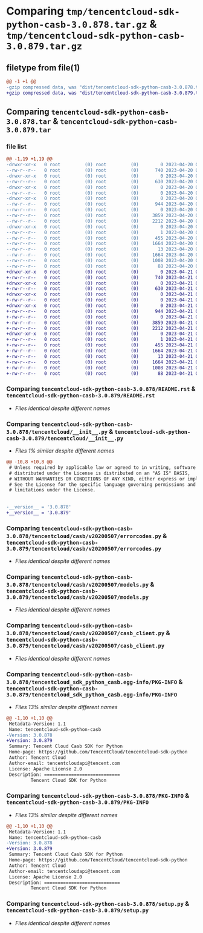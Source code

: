 # Comparing `tmp/tencentcloud-sdk-python-casb-3.0.878.tar.gz` & `tmp/tencentcloud-sdk-python-casb-3.0.879.tar.gz`

## filetype from file(1)

```diff
@@ -1 +1 @@
-gzip compressed data, was "dist/tencentcloud-sdk-python-casb-3.0.878.tar", last modified: Thu Apr 20 00:21:46 2023, max compression
+gzip compressed data, was "dist/tencentcloud-sdk-python-casb-3.0.879.tar", last modified: Fri Apr 21 00:35:05 2023, max compression
```

## Comparing `tencentcloud-sdk-python-casb-3.0.878.tar` & `tencentcloud-sdk-python-casb-3.0.879.tar`

### file list

```diff
@@ -1,19 +1,19 @@
-drwxr-xr-x   0 root         (0) root         (0)        0 2023-04-20 00:21:46.000000 tencentcloud-sdk-python-casb-3.0.878/
--rw-r--r--   0 root         (0) root         (0)      740 2023-04-20 00:21:45.000000 tencentcloud-sdk-python-casb-3.0.878/README.rst
-drwxr-xr-x   0 root         (0) root         (0)        0 2023-04-20 00:21:46.000000 tencentcloud-sdk-python-casb-3.0.878/tencentcloud/
--rw-r--r--   0 root         (0) root         (0)      630 2023-04-20 00:21:45.000000 tencentcloud-sdk-python-casb-3.0.878/tencentcloud/__init__.py
-drwxr-xr-x   0 root         (0) root         (0)        0 2023-04-20 00:21:46.000000 tencentcloud-sdk-python-casb-3.0.878/tencentcloud/casb/
--rw-r--r--   0 root         (0) root         (0)        0 2023-04-20 00:21:45.000000 tencentcloud-sdk-python-casb-3.0.878/tencentcloud/casb/__init__.py
-drwxr-xr-x   0 root         (0) root         (0)        0 2023-04-20 00:21:46.000000 tencentcloud-sdk-python-casb-3.0.878/tencentcloud/casb/v20200507/
--rw-r--r--   0 root         (0) root         (0)      944 2023-04-20 00:21:45.000000 tencentcloud-sdk-python-casb-3.0.878/tencentcloud/casb/v20200507/errorcodes.py
--rw-r--r--   0 root         (0) root         (0)        0 2023-04-20 00:21:45.000000 tencentcloud-sdk-python-casb-3.0.878/tencentcloud/casb/v20200507/__init__.py
--rw-r--r--   0 root         (0) root         (0)     3859 2023-04-20 00:21:45.000000 tencentcloud-sdk-python-casb-3.0.878/tencentcloud/casb/v20200507/models.py
--rw-r--r--   0 root         (0) root         (0)     2212 2023-04-20 00:21:45.000000 tencentcloud-sdk-python-casb-3.0.878/tencentcloud/casb/v20200507/casb_client.py
-drwxr-xr-x   0 root         (0) root         (0)        0 2023-04-20 00:21:46.000000 tencentcloud-sdk-python-casb-3.0.878/tencentcloud_sdk_python_casb.egg-info/
--rw-r--r--   0 root         (0) root         (0)        1 2023-04-20 00:21:46.000000 tencentcloud-sdk-python-casb-3.0.878/tencentcloud_sdk_python_casb.egg-info/dependency_links.txt
--rw-r--r--   0 root         (0) root         (0)      455 2023-04-20 00:21:46.000000 tencentcloud-sdk-python-casb-3.0.878/tencentcloud_sdk_python_casb.egg-info/SOURCES.txt
--rw-r--r--   0 root         (0) root         (0)     1664 2023-04-20 00:21:46.000000 tencentcloud-sdk-python-casb-3.0.878/tencentcloud_sdk_python_casb.egg-info/PKG-INFO
--rw-r--r--   0 root         (0) root         (0)       13 2023-04-20 00:21:46.000000 tencentcloud-sdk-python-casb-3.0.878/tencentcloud_sdk_python_casb.egg-info/top_level.txt
--rw-r--r--   0 root         (0) root         (0)     1664 2023-04-20 00:21:46.000000 tencentcloud-sdk-python-casb-3.0.878/PKG-INFO
--rw-r--r--   0 root         (0) root         (0)     1008 2023-04-20 00:21:45.000000 tencentcloud-sdk-python-casb-3.0.878/setup.py
--rw-r--r--   0 root         (0) root         (0)       88 2023-04-20 00:21:46.000000 tencentcloud-sdk-python-casb-3.0.878/setup.cfg
+drwxr-xr-x   0 root         (0) root         (0)        0 2023-04-21 00:35:05.000000 tencentcloud-sdk-python-casb-3.0.879/
+-rw-r--r--   0 root         (0) root         (0)      740 2023-04-21 00:35:04.000000 tencentcloud-sdk-python-casb-3.0.879/README.rst
+drwxr-xr-x   0 root         (0) root         (0)        0 2023-04-21 00:35:05.000000 tencentcloud-sdk-python-casb-3.0.879/tencentcloud/
+-rw-r--r--   0 root         (0) root         (0)      630 2023-04-21 00:35:04.000000 tencentcloud-sdk-python-casb-3.0.879/tencentcloud/__init__.py
+drwxr-xr-x   0 root         (0) root         (0)        0 2023-04-21 00:35:05.000000 tencentcloud-sdk-python-casb-3.0.879/tencentcloud/casb/
+-rw-r--r--   0 root         (0) root         (0)        0 2023-04-21 00:35:04.000000 tencentcloud-sdk-python-casb-3.0.879/tencentcloud/casb/__init__.py
+drwxr-xr-x   0 root         (0) root         (0)        0 2023-04-21 00:35:05.000000 tencentcloud-sdk-python-casb-3.0.879/tencentcloud/casb/v20200507/
+-rw-r--r--   0 root         (0) root         (0)      944 2023-04-21 00:35:04.000000 tencentcloud-sdk-python-casb-3.0.879/tencentcloud/casb/v20200507/errorcodes.py
+-rw-r--r--   0 root         (0) root         (0)        0 2023-04-21 00:35:04.000000 tencentcloud-sdk-python-casb-3.0.879/tencentcloud/casb/v20200507/__init__.py
+-rw-r--r--   0 root         (0) root         (0)     3859 2023-04-21 00:35:04.000000 tencentcloud-sdk-python-casb-3.0.879/tencentcloud/casb/v20200507/models.py
+-rw-r--r--   0 root         (0) root         (0)     2212 2023-04-21 00:35:04.000000 tencentcloud-sdk-python-casb-3.0.879/tencentcloud/casb/v20200507/casb_client.py
+drwxr-xr-x   0 root         (0) root         (0)        0 2023-04-21 00:35:05.000000 tencentcloud-sdk-python-casb-3.0.879/tencentcloud_sdk_python_casb.egg-info/
+-rw-r--r--   0 root         (0) root         (0)        1 2023-04-21 00:35:05.000000 tencentcloud-sdk-python-casb-3.0.879/tencentcloud_sdk_python_casb.egg-info/dependency_links.txt
+-rw-r--r--   0 root         (0) root         (0)      455 2023-04-21 00:35:05.000000 tencentcloud-sdk-python-casb-3.0.879/tencentcloud_sdk_python_casb.egg-info/SOURCES.txt
+-rw-r--r--   0 root         (0) root         (0)     1664 2023-04-21 00:35:05.000000 tencentcloud-sdk-python-casb-3.0.879/tencentcloud_sdk_python_casb.egg-info/PKG-INFO
+-rw-r--r--   0 root         (0) root         (0)       13 2023-04-21 00:35:05.000000 tencentcloud-sdk-python-casb-3.0.879/tencentcloud_sdk_python_casb.egg-info/top_level.txt
+-rw-r--r--   0 root         (0) root         (0)     1664 2023-04-21 00:35:05.000000 tencentcloud-sdk-python-casb-3.0.879/PKG-INFO
+-rw-r--r--   0 root         (0) root         (0)     1008 2023-04-21 00:35:04.000000 tencentcloud-sdk-python-casb-3.0.879/setup.py
+-rw-r--r--   0 root         (0) root         (0)       88 2023-04-21 00:35:05.000000 tencentcloud-sdk-python-casb-3.0.879/setup.cfg
```

### Comparing `tencentcloud-sdk-python-casb-3.0.878/README.rst` & `tencentcloud-sdk-python-casb-3.0.879/README.rst`

 * *Files identical despite different names*

### Comparing `tencentcloud-sdk-python-casb-3.0.878/tencentcloud/__init__.py` & `tencentcloud-sdk-python-casb-3.0.879/tencentcloud/__init__.py`

 * *Files 1% similar despite different names*

```diff
@@ -10,8 +10,8 @@
 # Unless required by applicable law or agreed to in writing, software
 # distributed under the License is distributed on an "AS IS" BASIS,
 # WITHOUT WARRANTIES OR CONDITIONS OF ANY KIND, either express or implied.
 # See the License for the specific language governing permissions and
 # limitations under the License.
 
 
-__version__ = '3.0.878'
+__version__ = '3.0.879'
```

### Comparing `tencentcloud-sdk-python-casb-3.0.878/tencentcloud/casb/v20200507/errorcodes.py` & `tencentcloud-sdk-python-casb-3.0.879/tencentcloud/casb/v20200507/errorcodes.py`

 * *Files identical despite different names*

### Comparing `tencentcloud-sdk-python-casb-3.0.878/tencentcloud/casb/v20200507/models.py` & `tencentcloud-sdk-python-casb-3.0.879/tencentcloud/casb/v20200507/models.py`

 * *Files identical despite different names*

### Comparing `tencentcloud-sdk-python-casb-3.0.878/tencentcloud/casb/v20200507/casb_client.py` & `tencentcloud-sdk-python-casb-3.0.879/tencentcloud/casb/v20200507/casb_client.py`

 * *Files identical despite different names*

### Comparing `tencentcloud-sdk-python-casb-3.0.878/tencentcloud_sdk_python_casb.egg-info/PKG-INFO` & `tencentcloud-sdk-python-casb-3.0.879/tencentcloud_sdk_python_casb.egg-info/PKG-INFO`

 * *Files 13% similar despite different names*

```diff
@@ -1,10 +1,10 @@
 Metadata-Version: 1.1
 Name: tencentcloud-sdk-python-casb
-Version: 3.0.878
+Version: 3.0.879
 Summary: Tencent Cloud Casb SDK for Python
 Home-page: https://github.com/TencentCloud/tencentcloud-sdk-python
 Author: Tencent Cloud
 Author-email: tencentcloudapi@tencent.com
 License: Apache License 2.0
 Description: ============================
         Tencent Cloud SDK for Python
```

### Comparing `tencentcloud-sdk-python-casb-3.0.878/PKG-INFO` & `tencentcloud-sdk-python-casb-3.0.879/PKG-INFO`

 * *Files 13% similar despite different names*

```diff
@@ -1,10 +1,10 @@
 Metadata-Version: 1.1
 Name: tencentcloud-sdk-python-casb
-Version: 3.0.878
+Version: 3.0.879
 Summary: Tencent Cloud Casb SDK for Python
 Home-page: https://github.com/TencentCloud/tencentcloud-sdk-python
 Author: Tencent Cloud
 Author-email: tencentcloudapi@tencent.com
 License: Apache License 2.0
 Description: ============================
         Tencent Cloud SDK for Python
```

### Comparing `tencentcloud-sdk-python-casb-3.0.878/setup.py` & `tencentcloud-sdk-python-casb-3.0.879/setup.py`

 * *Files identical despite different names*


